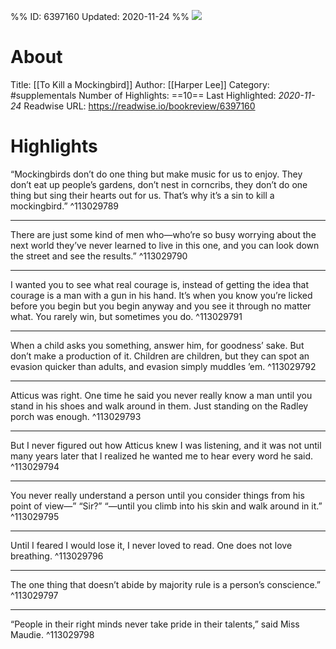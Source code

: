%%
ID: 6397160
Updated: 2020-11-24
%%
![](https://images-na.ssl-images-amazon.com/images/I/51IXWZzlgSL._SL500_.jpg)

# About
Title: [[To Kill a Mockingbird]]
Author: [[Harper Lee]]
Category: #supplementals
Number of Highlights: ==10==
Last Highlighted: *2020-11-24*
Readwise URL: https://readwise.io/bookreview/6397160

# Highlights 
“Mockingbirds don’t do one thing but make music for us to enjoy. They don’t eat up people’s gardens, don’t nest in corncribs, they don’t do one thing but sing their hearts out for us. That’s why it’s a sin to kill a mockingbird.”  ^113029789

---

There are just some kind of men who—who’re so busy worrying about the next world they’ve never learned to live in this one, and you can look down the street and see the results.”  ^113029790

---

I wanted you to see what real courage is, instead of getting the idea that courage is a man with a gun in his hand. It’s when you know you’re licked before you begin but you begin anyway and you see it through no matter what. You rarely win, but sometimes you do.  ^113029791

---

When a child asks you something, answer him, for goodness’ sake. But don’t make a production of it. Children are children, but they can spot an evasion quicker than adults, and evasion simply muddles ’em.  ^113029792

---

Atticus was right. One time he said you never really know a man until you stand in his shoes and walk around in them. Just standing on the Radley porch was enough.  ^113029793

---

But I never figured out how Atticus knew I was listening, and it was not until many years later that I realized he wanted me to hear every word he said.  ^113029794

---

You never really understand a person until you consider things from his point of view—” “Sir?” “—until you climb into his skin and walk around in it.”  ^113029795

---

Until I feared I would lose it, I never loved to read. One does not love breathing.  ^113029796

---

The one thing that doesn’t abide by majority rule is a person’s conscience.”  ^113029797

---

“People in their right minds never take pride in their talents,” said Miss Maudie.  ^113029798

